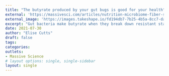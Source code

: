 ```yaml
---
title: "The butyrate produced by your gut bugs is good for your health"
external: 'https://massivesci.com/articles/nutrition-microbiome-fiber-sequencing/'
external_image: 'https://images.takeshape.io/fd194db7-7b25-4b5a-8cc7-da7f31fab475/dev/e52f16f9-9666-4e0d-af13-11864eb5747a/pexels-kamaji-ogino-5094492.jpg?auto=compress%2Cformat&crop=faces&fit=crop&fm=jpg&h=1600&q=70&w=2400'
excerpt: "Gut bacteria make butyrate when they break down resistant starches. But the science of how you can boost it is proving to be personal"
date: 2021-07-30
author: "Elise Cutts"
draft: false
tags:
categories:
outlets:
- Massive Science
# layout options: single, single-sidebar
layout: single
---
```



